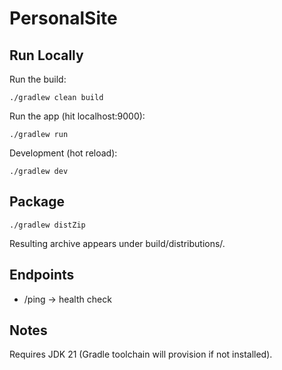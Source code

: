 # PersonalSite

## Run Locally

Run the build:
```
./gradlew clean build
```

Run the app (hit localhost:9000):
```
./gradlew run
```

Development (hot reload):
```
./gradlew dev
```

## Package
```
./gradlew distZip
```
Resulting archive appears under build/distributions/.

## Endpoints
- /ping -> health check

## Notes
Requires JDK 21 (Gradle toolchain will provision if not installed).
